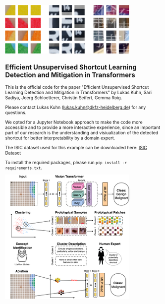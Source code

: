 <img src="./docs/protoPatches.png" width="400"/>

## Efficient Unsupervised Shortcut Learning Detection and Mitigation in Transformers

This is the official code for the paper "Efficient Unsupervised Shortcut Learning Detection and Mitigation in Transformers" by Lukas Kuhn, Sari Sadiya, Joerg Schloetterer, Christin Seifert, Gemma Roig.

Please contact Lukas Kuhn (lukas.kuhn@dkfz-heidelberg.de) for any questions.

We opted for a Jupyter Notebook approach to make the code more accessible and to provide a more interactive experience, since an important part of our research is the understanding and visiualization of the detected shortcut for better interpretability by a domain expert.

The ISIC dataset used for this example can be downloaded here: [ISIC Dataset](https://challenge.isic-archive.com/data/)

To install the required packages, please run `pip install -r requirements.txt`.

<img src="./docs/method.png" width="400"/>
